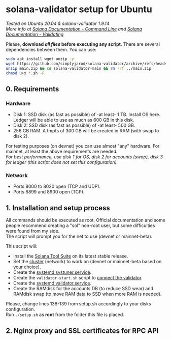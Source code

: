 # solana-validator setup for Ubuntu
_Tested on Ubuntu 20.04 & solana-validator 1.9.14_  
_More info at [Solana Documentation - Command Line](https://docs.solana.com/cli/install-solana-cli-tools) and [Solana Documentation - Validating](https://docs.solana.com/running-validator/validator-start)_ 

Please, **download _all files_ before executing any script**. There are several dependencies between them. You can use:
```bash
sudo apt install wget unzip -y
wget https://github.com/simplyjarod/solana-validator/archive/refs/heads/main.zip
unzip main.zip && cd solana-validator-main && rm -rf ../main.zip
chmod u+x *.sh -R
```

## 0. Requirements
### Hardware
- Disk 1: SSD disk (as fast as possible) of -at least- 1 TB. Install OS here. Ledger will be able to use as much as 600 GB in this disk.
- Disk 2: SSD disk (as fast as possible) of -at least- 500 GB.
- 256 GB RAM. A tmpfs of 300 GB will be created in RAM (with swap to disk 2).  

For testing purposes (on devnet) you can use almost "any" hardware. For mainnet, at least the above requirements are needed.  
_For best performance, use disk 1 for OS, disk 2 for accounts (swap), disk 3 for ledger (this script does not set this configuration)._

### Network
- Ports 8000 to 8020 open (TCP and UDP).
- Ports 8899 and 8900 open (TCP).


## 1. Installation and setup process
All commands should be executed as root. Official documentation and some people recommend creating a "sol" non-root user, but some difficulties were found from my side.  
The script will prompt you for the net to use (devnet or mainnet-beta).

This script will:
- Install the [Solana Tool Suite](https://docs.solana.com/cli/install-solana-cli-tools) on its latest stable release.
- Set the [cluster](https://docs.solana.com/clusters) (network) to work on (devnet or mainnet-beta based on your choice).
- Create the [systemd systuner.service](https://docs.solana.com/running-validator/validator-start).
- Create the `validator-start.sh` script to [connect the validator](https://docs.solana.com/running-validator/validator-start).
- Create the [systemd validator.service](https://docs.solana.com/running-validator/validator-start).
- Create the RAMdisk for the accounts DB (to reduce SSD wear) and RAMdisk swap (to move RAM data to SSD when more RAM is needed).

Please, change lines 138-139 from setup.sh accordingly to your disks configuration.  
Run `./setup.sh` as **root** from the folder this file is placed.


## 2. Nginx proxy and SSL certificates for RPC API

